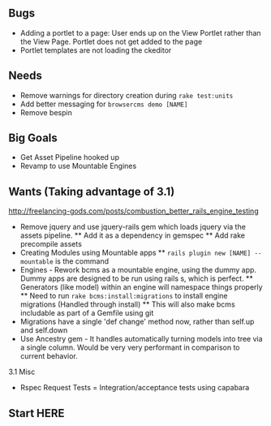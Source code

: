 Bugs
----

* Adding a portlet to a page: User ends up on the View Portlet rather than the View Page. Portlet does not get added to the page
* Portlet templates are not loading the ckeditor

Needs
-----

* Remove warnings for directory creation during `rake test:units`
* Add better messaging for `browsercms demo [NAME]`
* Remove bespin

Big Goals
---------

* Get Asset Pipeline hooked up
* Revamp to use Mountable Engines

Wants (Taking advantage of 3.1)
-----
http://freelancing-gods.com/posts/combustion_better_rails_engine_testing
* Remove jquery and use jquery-rails gem which loads jquery via the assets pipeline.
** Add it as a dependency in gemspec
** Add rake precompile assets
* Creating Modules using Mountable apps
** `rails plugin new [NAME] --mountable` is the command
* Engines - Rework bcms as a mountable engine, using the dummy app. Dummy apps are designed to be run using rails s, which is perfect.
** Generators (like model) within an engine will namespace things properly
** Need to run `rake bcms:install:migrations` to install engine migrations (Handled through install)
** This will also make bcms includable as part of a Gemfile using git
* Migrations have a single 'def change' method now, rather than self.up and self.down
* Use Ancestry gem - It handles automatically turning models into tree via a single column. Would be very very performant in comparison to current behavior.

3.1 Misc
* Rspec Request Tests = Integration/acceptance tests using capabara


Start HERE
----------

